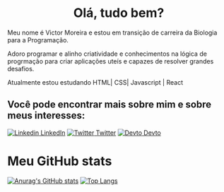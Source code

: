<h1 align='center'>Olá, tudo bem?</h1>

<p>Meu nome é Victor Moreira e estou em transição de carreira da Biologia para a Programação.</p>
<p>Adoro programar e alinho criatividade e conhecimentos na lógica de progrmação para criar aplicações uteís e capazes de resolver grandes desafios.</p>
<p>Atualmente estou estudando HTML| CSS| Javascript | React</p>

<h2>Você pode encontrar mais sobre mim e sobre meus interesses:</h2>

[![Linkedin](https://i.stack.imgur.com/gVE0j.png) LinkedIn](https://www.linkedin.com/in/vhmrj92/) [![Twitter](https://img.icons8.com/color/20/000000/twitter--v1.png) Twitter](https://twitter.com/vhmrj92)  [![Devto](https://img.icons8.com/windows/32/000000/dev.png) Devto](https://dev.to/vhmrj92)

<h1>Meu GitHub stats</h1>

[![Anurag's GitHub stats](https://github-readme-stats.vercel.app/api?username=victormoreira92)](https://github.com/anuraghazra/github-readme-stats)  [![Top Langs](https://github-readme-stats.vercel.app/api/top-langs/?username=victormoreira92&layout=compact)](https://github.com/anuraghazra/github-readme-stats) 


